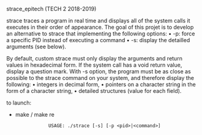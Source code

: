 strace_epitech (TECH 2 2018-2019)

strace traces a program in real time and displays all of the system calls it executes in their order of appearance.
The goal of this projet is to develop an alternative to strace that implementing the following options:
• -p: force a specific PID instead of executing a command
• -s: display the detailled arguments (see below).

By default, custom strace must only display the arguments and return values in hexadecimal form.
If the system call has a void return value, display a question mark.
With -s option, the program must be as close as possible to the strace command on your system,
and therefore display the following:
• integers in decimal form,
• pointers on a character string in the form of a character string,
• detailed structures (value for each field).

to launch:

- make / make re

                  USAGE: ./strace [-s] [-p <pid>|<command>]
